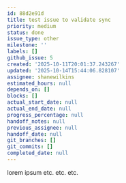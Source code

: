 ```yaml
---
id: 88d2e91d
title: test issue to validate sync
priority: medium
status: done
issue_type: other
milestone: ''
labels: []
github_issue: 5
created: '2025-10-11T20:01:37.243267'
updated: '2025-10-14T15:44:06.828107'
assignee: shanewilkins
estimated_hours: null
depends_on: []
blocks: []
actual_start_date: null
actual_end_date: null
progress_percentage: null
handoff_notes: null
previous_assignee: null
handoff_date: null
git_branches: []
git_commits: []
completed_date: null
---
```


lorem ipsum etc. etc. etc.